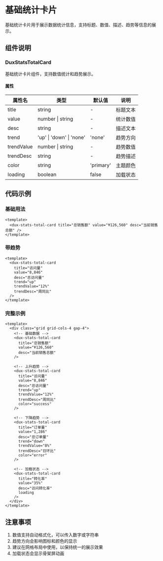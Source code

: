 # 基础统计卡片

基础统计卡片用于展示数据统计信息，支持标题、数值、描述、趋势等信息的展示。

## 组件说明

### DuxStatsTotalCard

基础统计卡片组件，支持数值统计和趋势展示。

#### 属性

| 属性名     | 类型                     | 默认值    | 说明     |
| ---------- | ------------------------ | --------- | -------- |
| title      | string                   | -         | 标题文本 |
| value      | number \| string         | -         | 统计数值 |
| desc       | string                   | -         | 描述文本 |
| trend      | 'up' \| 'down' \| 'none' | 'none'    | 趋势方向 |
| trendValue | number \| string         | -         | 趋势数值 |
| trendDesc  | string                   | -         | 趋势描述 |
| color      | string                   | 'primary' | 主题颜色 |
| loading    | boolean                  | false     | 加载状态 |

## 代码示例

### 基础用法

```vue
<template>
  <dux-stats-total-card title="总销售额" value="¥126,560" desc="当前销售总额" />
</template>
```

### 带趋势

```vue
<template>
  <dux-stats-total-card
    title="访问量"
    value="8,846"
    desc="总访问量"
    trend="up"
    trendValue="12%"
    trendDesc="周同比"
  />
</template>
```

### 完整示例

```vue
<template>
  <div class="grid grid-cols-4 gap-4">
    <!-- 基础数据 -->
    <dux-stats-total-card
      title="总销售额"
      value="¥126,560"
      desc="当前销售总额"
    />

    <!-- 上升趋势 -->
    <dux-stats-total-card
      title="访问量"
      value="8,846"
      desc="总访问量"
      trend="up"
      trendValue="12%"
      trendDesc="周同比"
      color="success"
    />

    <!-- 下降趋势 -->
    <dux-stats-total-card
      title="订单量"
      value="1,286"
      desc="总订单量"
      trend="down"
      trendValue="8%"
      trendDesc="日环比"
      color="error"
    />

    <!-- 加载状态 -->
    <dux-stats-total-card
      title="转化率"
      value="35%"
      desc="访问转化率"
      loading
    />
  </div>
</template>
```

## 注意事项

1. 数值支持自动格式化，可以传入数字或字符串
2. 趋势方向会影响图标和颜色的显示
3. 建议在网格布局中使用，以保持统一的展示效果
4. 加载状态会显示骨架屏动画

```

```
